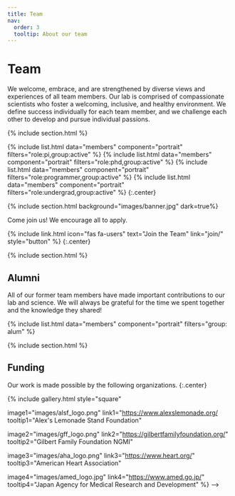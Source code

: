 ```yaml
---
title: Team
nav:
  order: 3
  tooltip: About our team
---
```


# <i class="fas fa-users"></i>Team

We welcome, embrace, and are strengthened by diverse views and experiences of all team members.
Our lab is comprised of compassionate scientists who foster a welcoming, inclusive, and healthy environment.
We define success individually for each team member, and we challenge each other to develop and pursue individual passions.

{% include section.html %}

{%
  include list.html
  data="members"
  component="portrait"
  filters="role:pi,group:active"
%}
{%
  include list.html
  data="members"
  component="portrait"
  filters="role:phd,group:active"
%}
{%
  include list.html
  data="members"
  component="portrait"
  filters="role:programmer,group:active"
%}
{%
  include list.html
  data="members"
  component="portrait"
  filters="role:undergrad,group:active"
%}
{:.center}

{% include section.html background="images/banner.jpg" dark=true%}

Come join us!
We encourage all to apply.

{%
  include link.html
  icon="fas fa-users"
  text="Join the Team"
  link="join/"
  style="button"
%}
{:.center}

{% include section.html %}

## Alumni

All of our former team members have made important contributions to our lab and science.
We will always be grateful for the time we spent together and the knowledge they shared!

{% include list.html data="members" component="portrait" filters="group: alum" %}

{% include section.html %}


## Funding

Our work is made possible by the following organizations.
{:.center}

{%
  include gallery.html
  style="square"

  image1="images/alsf_logo.png"
  link1="https://www.alexslemonade.org/
  tooltip1="Alex's Lemonade Stand Foundation"

  image2="images/gff_logo.png"
  link2="https://gilbertfamilyfoundation.org/"
  tooltip2="Gilbert Family Foundation NGMI"

  image3="images/aha_logo.png"
  link3="https://www.heart.org/"
  tooltip3="American Heart Association"

  image4="images/amed_logo.jpg"
  link4="https://www.amed.go.jp/"
  tooltip4="Japan Agency for Medical Research and Development"
%}
-->
